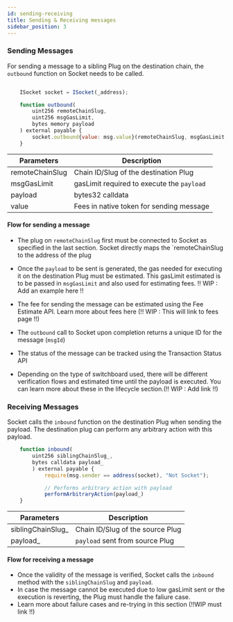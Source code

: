 ```yaml
---
id: sending-receiving
title: Sending & Receiving messages
sidebar_position: 3
---
```




### Sending Messages

For sending a message to a sibling Plug on the destination chain, the `outbound` function on Socket needs to be called.


```javascript

    ISocket socket = ISocket(_address);

    function outbound(
        uint256 remoteChainSlug,
        uint256 msgGasLimit,
        bytes memory payload
    ) external payable {
        socket.outbound{value: msg.value}(remoteChainSlug, msgGasLimit, payload);
    }
```

| Parameters | Description |
| --- | --- |
| remoteChainSlug | Chain ID/Slug of the destination Plug |
| msgGasLimit | gasLimit required to execute the `payload` |
| payload | bytes32 calldata |
| value | Fees in native token for sending message |


#### Flow for sending a message
- The plug on `remoteChainSlug` first must be connected to Socket as specified in the last section. Socket directly maps the `remoteChainSlug to the address of the plug

- Once the `payload` to be sent is generated, the gas needed for executing it on the destination Plug must be estimated. This gasLimit estimated is to be passed in `msgGasLimit` and also used for estimating fees.
!! WIP : Add an example here !!

- The fee for sending the message can be estimated using the Fee Estimate API. Learn more about fees here (!! WIP : This will link to fees page !!)

- The `outbound` call to Socket upon completion returns a unique ID for the message (`msgId`)
- The status of the message can be tracked using the Transaction Status API
- Depending on the type of switchboard used, there will be different verification flows and estimated time until the payload is executed. You can learn more about these in the lifecycle section.(!! WIP : Add link !!)

### Receiving Messages

Socket calls the `inbound` function on the destination Plug when sending the payload. The destination plug can perform any arbitrary action with this payload. 

```javascript
    function inbound(
        uint256 siblingChainSlug_,
        bytes calldata payload_
        ) external payable {
            require(msg.sender == address(socket), "Not Socket");

        	// Performs arbitrary action with payload
        	performArbitraryAction(payload_)
    }
```

| Parameters | Description |
| --- | --- |
| siblingChainSlug_ | Chain ID/Slug of the source Plug |
| payload_ | `payload` sent from source Plug |

#### Flow for receiving a message

- Once the validity of the message is verified, Socket calls the `inbound` method with the `siblingChainSlug` and `payload`.
- In case the message cannot be executed due to low gasLimit sent or the execution is reverting, the Plug must handle the faliure case. 
- Learn more about failure cases and re-trying in this section (!!WIP must link !!)

